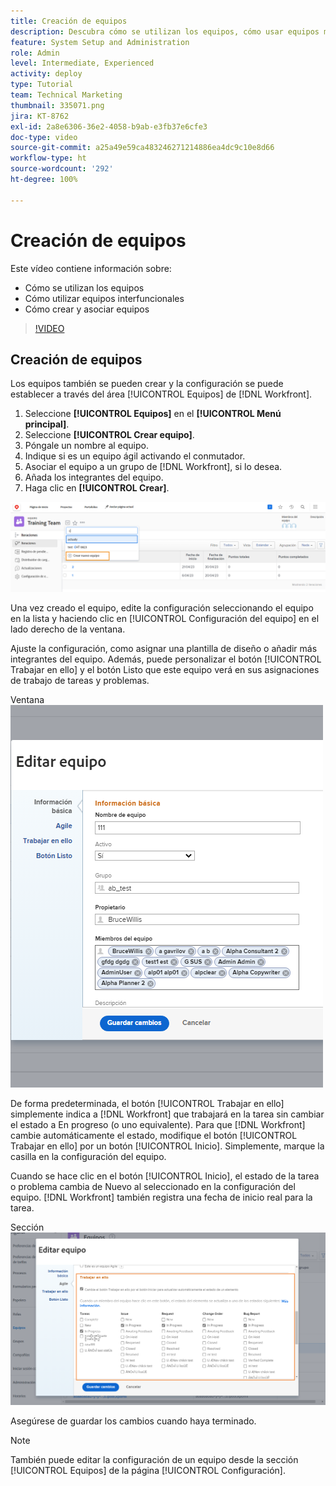 ```yaml
---
title: Creación de equipos
description: Descubra cómo se utilizan los equipos, cómo usar equipos multifuncionales y cómo crear equipos para organizar usuarios y conceder permisos.
feature: System Setup and Administration
role: Admin
level: Intermediate, Experienced
activity: deploy
type: Tutorial
team: Technical Marketing
thumbnail: 335071.png
jira: KT-8762
exl-id: 2a8e6306-36e2-4058-b9ab-e3fb37e6cfe3
doc-type: video
source-git-commit: a25a49e59ca483246271214886ea4dc9c10e8d66
workflow-type: ht
source-wordcount: '292'
ht-degree: 100%

---
```


# Creación de equipos

Este vídeo contiene información sobre:

* Cómo se utilizan los equipos
* Cómo utilizar equipos interfuncionales
* Cómo crear y asociar equipos

>[!VIDEO](https://video.tv.adobe.com/v/335071/?quality=12&learn=on)

## Creación de equipos

Los equipos también se pueden crear y la configuración se puede establecer a través del área [!UICONTROL Equipos] de [!DNL Workfront].

1. Seleccione **[!UICONTROL Equipos]** en el **[!UICONTROL Menú principal]**.
1. Seleccione **[!UICONTROL Crear equipo]**.
1. Póngale un nombre al equipo.
1. Indique si es un equipo ágil activando el conmutador.
1. Asociar el equipo a un grupo de [!DNL Workfront], si lo desea.
1. Añada los integrantes del equipo.
1. Haga clic en **[!UICONTROL Crear]**.

![Menú Equipo en la página [!UICONTROL Equipos]](assets/admin-fund-create-team.png)

Una vez creado el equipo, edite la configuración seleccionando el equipo en la lista y haciendo clic en [!UICONTROL Configuración del equipo] en el lado derecho de la ventana.

Ajuste la configuración, como asignar una plantilla de diseño o añadir más integrantes del equipo. Además, puede personalizar el botón [!UICONTROL Trabajar en ello] y el botón Listo que este equipo verá en sus asignaciones de trabajo de tareas y problemas.

Ventana ![[!UICONTROL Editar equipo]](assets/admin-fund-team-settings.png)

De forma predeterminada, el botón [!UICONTROL Trabajar en ello] simplemente indica a [!DNL Workfront] que trabajará en la tarea sin cambiar el estado a En progreso (o uno equivalente). Para que [!DNL Workfront] cambie automáticamente el estado, modifique el botón [!UICONTROL Trabajar en ello] por un botón [!UICONTROL Inicio]. Simplemente, marque la casilla en la configuración del equipo.

Cuando se hace clic en el botón [!UICONTROL Inicio], el estado de la tarea o problema cambia de Nuevo al seleccionado en la configuración del equipo. [!DNL Workfront] también registra una fecha de inicio real para la tarea.

Sección ![[!UICONTROL Trabajar en ello] de la ventana [!UICONTROL Editar equipo]](assets/admin-fund-start-button-team.png)

Asegúrese de guardar los cambios cuando haya terminado.


>[!NOTE]
>
>También puede editar la configuración de un equipo desde la sección [!UICONTROL Equipos] de la página [!UICONTROL Configuración].

<!---
learn more URLs
Create a team
Work On It and Done button overview
--->
